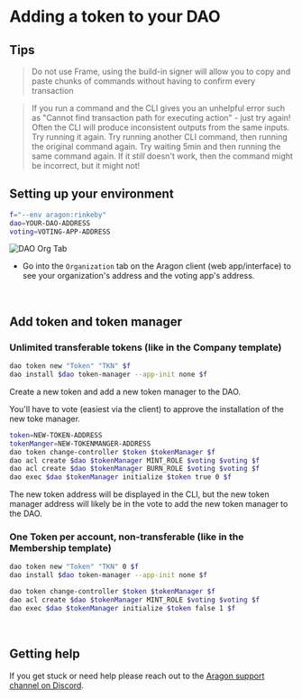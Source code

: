 # Adding a token to your DAO

## Tips

> Do not use Frame, using the build-in signer will allow you to copy and paste chunks of commands without having to confirm every transaction

> If you run a command and the CLI gives you an unhelpful error such as "Cannot find transaction path for executing action" - just try again! Often the CLI will produce inconsistent outputs from the same inputs. Try running it again. Try running another CLI command, then running the original command again. Try waiting 5min and then running the same command again. If it *still* doesn't work, then the command might be incorrect, but it might not!

## Setting up your environment

```bash
f="--env aragon:rinkeby"
dao=YOUR-DAO-ADDRESS
voting=VOTING-APP-ADDRESS
```

![DAO Org Tab](https://i.imgur.com/ob0armT.png)

- Go into the `Organization` tab on the Aragon client (web app/interface) to see your organization's address and the voting app's address.

<br>

## Add token and token manager

### Unlimited transferable tokens (like in the Company template)

```bash
dao token new "Token" "TKN" $f
dao install $dao token-manager --app-init none $f
```

Create a new token and add a new token manager to the DAO.

You'll have to vote (easiest via the client) to approve the installation of the new toke manager.

```bash
token=NEW-TOKEN-ADDRESS
tokenManger=NEW-TOKENMANGER-ADDRESS
dao token change-controller $token $tokenManager $f
dao acl create $dao $tokenManager MINT_ROLE $voting $voting $f
dao acl create $dao $tokenManager BURN_ROLE $voting $voting $f
dao exec $dao $tokenManager initialize $token true 0 $f
```

The new token address will be displayed in the CLI, but the new token manager address will likely be in the vote to add the new token manager to the DAO.

### One Token per account, non-transferable (like in the Membership template)

```bash
dao token new "Token" "TKN" 0 $f
dao install $dao token-manager --app-init none $f

dao token change-controller $token $tokenManager $f
dao acl create $dao $tokenManager MINT_ROLE $voting $voting $f
dao exec $dao $tokenManager initialize $token false 1 $f
```

<br>

## Getting help

If you get stuck or need help please reach out to the [Aragon support channel on Discord](https://discord.gg/NT5fNRp). 
